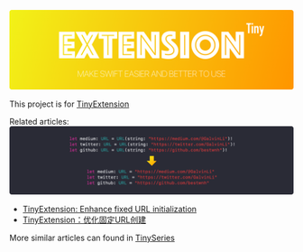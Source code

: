 ![logo](https://github.com/bestwnh/TinyExtension/blob/master/images/TinyExtension.png)

This project is for [TinyExtension](https://medium.com/tag/tiny-extension/latest)


Related articles:
![EnhanceFixedURLInitialization](https://github.com/bestwnh/TinyExtension/blob/master/images/EnhanceFixedURLInitialization.png)
- [TinyExtension: Enhance fixed URL initialization](https://medium.com/@GalvinLi/tinyextension-enhance-fixed-url-initialization-cb075f97b32b)
- [TinyExtension：优化固定URL创建](https://medium.com/@GalvinLi/tinyextension-优化固定url创建-c479dd0fbfd8)

More similar articles can found in [TinySeries](https://medium.com/tag/tiny-series/latest)
